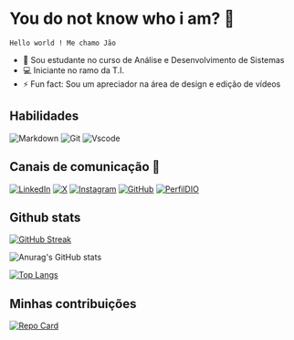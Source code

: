 # You do not know who i am? 👤

```
Hello world ! Me chamo Jão

```

- 🌱 Sou estudante no curso de Análise e Desenvolvimento de Sistemas
- 💻 Iniciante no ramo da T.I.
- ⚡ Fun fact: Sou um apreciador na área de design e edição de vídeos


## Habilidades

![Markdown](https://img.shields.io/badge/Markdown-000?style=for-the-badge&logo=markdown) ![Git](https://img.shields.io/badge/GIT-E44C30?style=for-the-badge&logo=git&logoColor=white)  ![Vscode](https://img.shields.io/badge/Vscode-007ACC?style=for-the-badge&logo=visual-studio-code&logoColor=white)



## Canais de comunicação 📢

[![LinkedIn](https://img.shields.io/badge/LinkedIn-0077B5?style=for-the-badge&logo=linkedin&logoColor=white)](https://www.linkedin.com/in/joão-henrique-178290106/)  [![X](https://img.shields.io/badge/Twitter-000?style=for-the-badge&logo=x)](https://x.com)  [![Instagram](https://img.shields.io/badge/-Instagram-%23E4405F?style=for-the-badge&logo=instagram&logoColor=white)](https://www.instagram.com) [![GitHub](https://img.shields.io/badge/GitHub-100000?style=for-the-badge&logo=github&logoColor=white)](https://github.com/jaohss)  [![PerfilDIO](https://img.shields.io/badge/DIO-9964ff?style=for-the-badge&logo=dio&logoColor=white)](https://www.dio.me/users/bigdinho)


## Github stats

[![GitHub Streak](https://streak-stats.demolab.com/?user=jaohss&theme=bear&background=000&border=9964ff&dates=9964ff)](https://git.io/streak-stats)

![Anurag's GitHub stats](https://github-readme-stats.vercel.app/api?username=jaohss&show_icons=true&theme=radical)

[![Top Langs](https://github-readme-stats.vercel.app/api/top-langs/?username=jaohss&layout=compact)](https://github.com/jaohss/github-readme-stats)




## Minhas contribuições

[![Repo Card](https://github-readme-stats.vercel.app/api/pin/?username=jaohss&repo=dio-lab-open-source&bg_color=000&border_color=9964ff&show_icons=true&icon_color=9964ff&title_color=9964ff&text_color=FFF)](https://github.com/jaohss/dio-lab-open-source)
